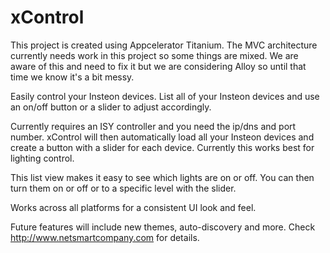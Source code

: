 xControl
========

This project is created using Appcelerator Titanium.  The MVC architecture currently needs work in this project so some things are mixed.  We are aware of this and need to fix it but we are considering Alloy so until that time we know it's a bit messy.

Easily control your Insteon devices.  List all of your Insteon devices and use an on/off button or a slider to adjust accordingly.  

Currently requires an ISY controller and you need the ip/dns and port number.  xControl will then automatically load all your Insteon devices and create a button with a slider for each device.  Currently this works best for lighting control.

This list view makes it easy to see which lights are on or off.  You can then turn them on or off or to a specific level with the slider.

Works across all platforms for a consistent UI look and feel.  

Future features will include new themes, auto-discovery and more.  Check http://www.netsmartcompany.com for details.
